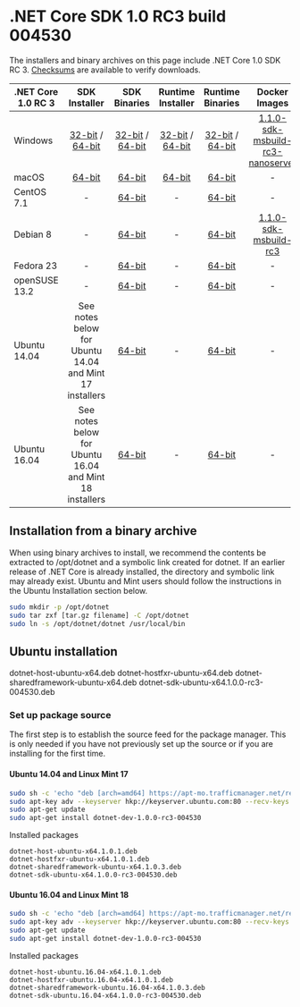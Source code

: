 # .NET Core SDK 1.0 RC3 build 004530

The installers and binary archives on this page include .NET Core 1.0 SDK RC 3. [Checksums](https://dotnetcli.blob.core.windows.net/dotnet/checksums/1.0.3-SDK-RC3-4530-SHA.txt) are available to verify downloads.


| .NET Core 1.0 RC 3                        | SDK Installer                                        | SDK Binaries                                        | Runtime Installer | Runtime Binaries | Docker Images |
| ----------------------- | :----------------------------------------------: | :----------------------------------------------:| :--: | :--: | :--: |
| Windows                 | [32-bit](https://go.microsoft.com/fwlink/?linkid=839629) / [64-bit](https://go.microsoft.com/fwlink/?linkid=839640)  | [32-bit](https://go.microsoft.com/fwlink/?linkid=839632) / [64-bit](https://go.microsoft.com/fwlink/?linkid=839634) | [32-bit](https://go.microsoft.com/fwlink/?LinkID=836288) / [64-bit](https://go.microsoft.com/fwlink/?LinkID=836279) | [32-bit](https://go.microsoft.com/fwlink/?LinkID=836294) / [64-bit](https://go.microsoft.com/fwlink/?LinkID=836286) | [1.1.0-sdk-msbuild-rc3-nanoserver](https://hub.docker.com/r/microsoft/dotnet/) |
| macOS                   | [64-bit](https://go.microsoft.com/fwlink/?linkid=839635)  | [64-bit](https://go.microsoft.com/fwlink/?linkid=839641)                          | [64-bit](https://go.microsoft.com/fwlink/?LinkID=836292) | [64-bit](https://go.microsoft.com/fwlink/?LinkID=836277) | - |
| CentOS 7.1              | -                                                         | [64-bit](https://go.microsoft.com/fwlink/?linkid=839642)                          | - | [64-bit](https://go.microsoft.com/fwlink/?LinkID=836285) | - |
| Debian 8                | -                                                         | [64-bit](https://go.microsoft.com/fwlink/?linkid=839630)                          | - | [64-bit](https://go.microsoft.com/fwlink/?LinkID=836295) | [1.1.0-sdk-msbuild-rc3](https://hub.docker.com/r/microsoft/dotnet/)  |
| Fedora 23               | -                                                         | [64-bit](https://go.microsoft.com/fwlink/?linkid=839639)                          | - | [64-bit](https://go.microsoft.com/fwlink/?LinkID=836298) | - |
| openSUSE 13.2           | -                                                         | [64-bit](https://go.microsoft.com/fwlink/?linkid=839637)                          | - | [64-bit](https://go.microsoft.com/fwlink/?LinkID=836304) | - |
| Ubuntu 14.04            | See notes below for Ubuntu 14.04 and Mint 17 installers   | [64-bit](https://go.microsoft.com/fwlink/?linkid=839628)                          | - | [64-bit](https://go.microsoft.com/fwlink/?LinkID=836278) | - |
| Ubuntu 16.04            | See notes below for Ubuntu 16.04 and Mint 18 installers   | [64-bit](https://go.microsoft.com/fwlink/?linkid=839636)                          | - | [64-bit](https://go.microsoft.com/fwlink/?LinkID=836290) | - |

## Installation from a binary archive

When using binary archives to install, we recommend the contents be extracted to /opt/dotnet and a symbolic link created for dotnet. If an earlier release of .NET Core is already installed, the directory and symbolic link may already exist. Ubuntu and Mint users should follow the instructions in the Ubuntu Installation section below.

```bash
sudo mkdir -p /opt/dotnet
sudo tar zxf [tar.gz filename] -C /opt/dotnet
sudo ln -s /opt/dotnet/dotnet /usr/local/bin
```

## Ubuntu installation

dotnet-host-ubuntu-x64.deb
dotnet-hostfxr-ubuntu-x64.deb
dotnet-sharedframework-ubuntu-x64.deb
dotnet-sdk-ubuntu-x64.1.0.0-rc3-004530.deb

### Set up package source

The first step is to establish the source feed for the package manager. This is only needed if you have not previously set up the source or if you are installing for the first time.

#### Ubuntu 14.04 and Linux Mint 17

```bash
sudo sh -c 'echo "deb [arch=amd64] https://apt-mo.trafficmanager.net/repos/dotnet-release/ trusty main" > /etc/apt/sources.list.d/dotnetdev.list'
sudo apt-key adv --keyserver hkp://keyserver.ubuntu.com:80 --recv-keys 417A0893
sudo apt-get update
sudo apt-get install dotnet-dev-1.0.0-rc3-004530

```

Installed packages

```
dotnet-host-ubuntu-x64.1.0.1.deb
dotnet-hostfxr-ubuntu-x64.1.0.1.deb
dotnet-sharedframework-ubuntu-x64.1.0.3.deb
dotnet-sdk-ubuntu-x64.1.0.0-rc3-004530.deb
```

#### Ubuntu 16.04 and Linux Mint 18

```bash
sudo sh -c 'echo "deb [arch=amd64] https://apt-mo.trafficmanager.net/repos/dotnet-release/ xenial main" > /etc/apt/sources.list.d/dotnetdev.list'
sudo apt-key adv --keyserver hkp://keyserver.ubuntu.com:80 --recv-keys 417A0893
sudo apt-get update
sudo apt-get install dotnet-dev-1.0.0-rc3-004530
```

Installed packages

```
dotnet-host-ubuntu.16.04-x64.1.0.1.deb
dotnet-hostfxr-ubuntu.16.04-x64.1.0.1.deb
dotnet-sharedframework-ubuntu.16.04-x64.1.0.3.deb
dotnet-sdk-ubuntu.16.04-x64.1.0.0-rc3-004530.deb
```
